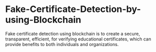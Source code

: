 # Fake-Certificate-Detection-by-using-Blockchain
Fake certificate detection using blockchain is to create a secure, transparent, efficient, for verifying educational certificates, which can provide benefits to both individuals and organizations.
